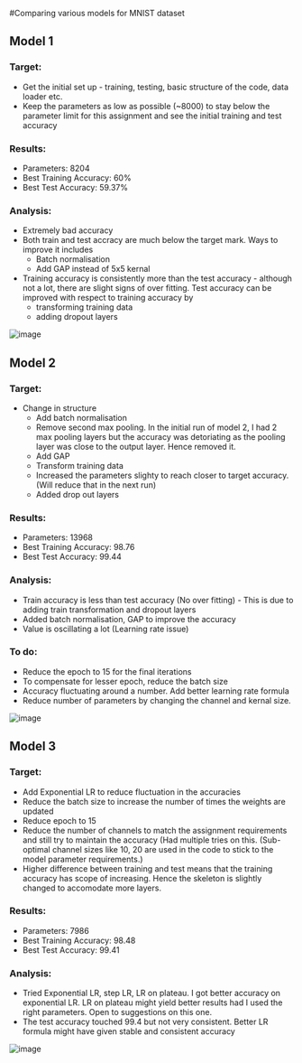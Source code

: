 #Comparing various models for MNIST dataset

## Model 1

### Target:

* Get the initial set up - training, testing, basic structure of the code, data loader etc.
* Keep the parameters as low as possible (~8000) to stay below the parameter limit for this assignment and see the initial training and test accuracy 

### Results:
* Parameters: 8204
* Best Training Accuracy: 60%
* Best Test Accuracy: 59.37%

### Analysis:
* Extremely bad accuracy
* Both train and test accracy are much below the target mark. Ways to improve it includes
    - Batch normalisation
    - Add GAP instead of 5x5 kernal
* Training accuracy is consistently more than the test accuracy - although not a lot, there are slight signs of over fitting. Test accuracy can be improved with respect to training accuracy by 
    - transforming training data
    - adding dropout layers

 ![image](https://github.com/JVaishnavi/ERA_assgn7/assets/11015405/c9b16c94-75ba-45ed-b996-9e886c1b382a)


## Model 2

### Target:

* Change in structure
    - Add batch normalisation
    - Remove second max pooling. In the initial run of model 2, I had 2 max pooling layers but the accuracy was detoriating as the pooling layer was close to the output layer. Hence removed it. 
    - Add GAP
    - Transform training data
    - Increased the parameters slighty to reach closer to target accuracy. (Will reduce that in the next run)
    - Added drop out layers

### Results:
* Parameters: 13968
* Best Training Accuracy: 98.76
* Best Test Accuracy: 99.44

### Analysis:
* Train accuracy is less than test accuracy (No over fitting) - This is due to adding train transformation and dropout layers
* Added batch normalisation, GAP to improve the accuracy
* Value is oscillating a lot (Learning rate issue)

### To do:

* Reduce the epoch to 15 for the final iterations
* To compensate for lesser epoch, reduce the batch size
* Accuracy fluctuating around a number. Add better learning rate formula
* Reduce number of parameters by changing the channel and kernal size.

![image](https://github.com/JVaishnavi/ERA_assgn7/assets/11015405/0a411aa5-74ae-438d-9f93-bb9d88492c08)


## Model 3

### Target:

* Add Exponential LR to reduce fluctuation in the accuracies
* Reduce the batch size to increase the number of times the weights are updated
* Reduce epoch to 15
* Reduce the number of channels to match the assignment requirements and still try to maintain the accuracy (Had multiple tries on this. (Sub-optimal channel sizes like 10, 20 are used in the code to stick to the model parameter requirements.)
* Higher difference between training and test means that the training accuracy has scope of increasing. Hence the skeleton is slightly changed to accomodate more layers. 

### Results:
* Parameters: 7986
* Best Training Accuracy: 98.48
* Best Test Accuracy: 99.41

### Analysis:
* Tried Exponential LR, step LR, LR on plateau. I got better accuracy on exponential LR. LR on plateau might yield better results had I used the right parameters. Open to suggestions on this one.
* The test accuracy touched 99.4 but not very consistent. Better LR formula might have given stable and consistent accuracy

![image](https://github.com/JVaishnavi/ERA_assgn7/assets/11015405/9c013da3-22ff-4f61-903d-c39b91810db6)
